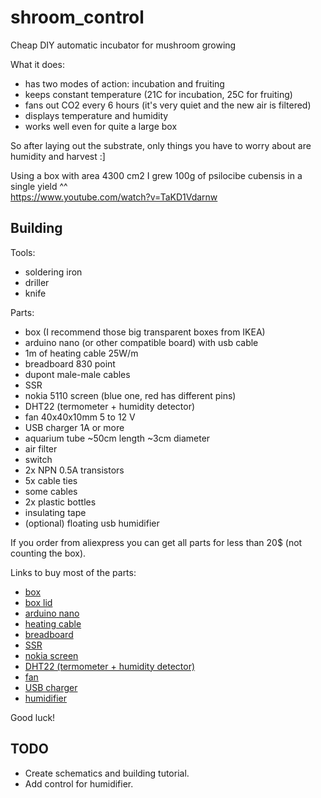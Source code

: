 # shroom_control
Cheap DIY automatic incubator for mushroom growing

What it does:
- has two modes of action: incubation and fruiting
- keeps constant temperature   (21C for incubation, 25C for fruiting)
- fans out CO2 every 6 hours  (it's very quiet and the new air is filtered)
- displays temperature and humidity
- works well even for quite a large box

So after laying out the substrate, only things you have to worry about are humidity and harvest :]

Using a box with area 4300 cm2 I grew 100g of psilocibe cubensis in a single yield ^^ \
https://www.youtube.com/watch?v=TaKD1Vdarnw

## Building

Tools:
- soldering iron
- driller
- knife

Parts:
- box (I recommend those big transparent boxes from IKEA)
- arduino nano (or other compatible board) with usb cable
- 1m of heating cable 25W/m
- breadboard 830 point
- dupont male-male cables
- SSR
- nokia 5110 screen (blue one, red has different pins)
- DHT22 (termometer + humidity detector)
- fan 40x40x10mm 5 to 12 V
- USB charger 1A or more
- aquarium tube ~50cm length ~3cm diameter
- air filter
- switch
- 2x NPN 0.5A transistors 
- 5x cable ties
- some cables
- 2x plastic bottles
- insulating tape
- (optional) floating usb humidifier

If you order from aliexpress you can get all parts for less than 20$ (not counting the box).

Links to buy most of the parts:
- [box](https://www.ikea.com/us/en/p/samla-box-clear-00130129/)
- [box lid](https://www.ikea.com/us/en/p/samla-lid-for-box-15-34-gallon-clear-90110301/)
- [arduino nano](https://www.aliexpress.com/item/1pcs-lot-Nano-3-0-controller-compatible-for-arduino-nano-CH340-USB-driver-NO-CABLE/32824272738.html)
- [heating cable](https://www.aliexpress.com/item/Heating-Cable-230V-12MM-25W-M-65-C-With-Screen-Shield-Screening-And-Can-Use-In/32785315898.html)
- [breadboard](https://www.aliexpress.com/item/Free-Shipping-400-Tie-Point-Interlocking-Solderless-Breadboard-for-ATMEGA-PIC-400-Tie-Point-Solderless-Breadboard/32456722581.html)
- [SSR](https://www.aliexpress.com/item/Free-shipping-Smart-Electronics-4-Channel-5V-DC-Relay-Module-Solid-State-High-Level-OMRON-SSR/32727486514.html)
- [nokia screen](https://www.aliexpress.com/item/1pcs-High-Quality-84-48-84x48-LCD-Module-White-backlight-adapter-PCB-for-Nokia-5110-for/32804943637.html)
- [DHT22 (termometer + humidity detector)](https://www.aliexpress.com/item/1pcs-Free-shipping-DHT22-Digital-Temperature-and-Humidity-Sensor-AM2302-Module-PCB-with-Cable-For-arduino/32761265326.html)
- [fan](https://www.aliexpress.com/item/Cooler-Axial-Fan-12V-40x40x10mm-For-Arduino-Raspberry-Pi-Computer-3D-printer-CF/32659757506.html)
- [USB charger](https://www.aliexpress.com/item/USB-Charger-Quick-Charge-3-0-Mobile-Phone-Charger-for-iPhone-Fast-Charger-Adapter-for-Huawei/32851875192.html)
- [humidifier](https://www.aliexpress.com/item/Free-on-Mini-Portable-Donuts-USB-Air-Humidifier-Purifier-Aroma-Diffuser-Steam-For-Home/32866873486.html)

Good luck!

## TODO
- Create schematics and building tutorial.
- Add control for humidifier.
